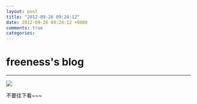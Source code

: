 ```yaml
---
layout: post
title: "2012-09-26 09:24:12"
date: 2012-09-26 09:24:12 +0800
comments: true
categories: 
---
```


# freeness's blog

----------

![](http://okqmqrbgo.bkt.clouddn.com/201209260924121.jpg)

>
不要往下看~~~